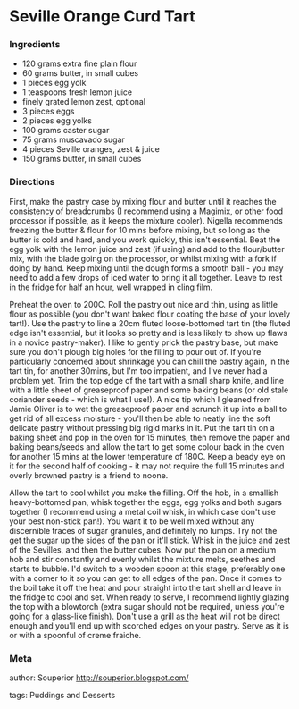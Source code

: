 # Seville Orange Curd Tart

### Ingredients
 * 120 grams extra fine plain flour
 * 60 grams butter, in small cubes
 * 1 pieces egg yolk
 * 1 teaspoons fresh lemon juice
 * finely grated lemon zest, optional
 * 3 pieces eggs
 * 2 pieces egg yolks
 * 100 grams caster sugar
 * 75 grams muscavado sugar
 * 4 pieces Seville oranges, zest & juice
 * 150 grams butter, in small cubes

### Directions

First, make the pastry case by mixing flour and butter until it reaches the consistency of breadcrumbs (I recommend using a Magimix, or other food processor if possible, as it keeps the mixture cooler). Nigella recommends freezing the butter & flour for 10 mins before mixing, but so long as the butter is cold and hard, and you work quickly, this isn't essential. Beat the egg yolk with the lemon juice and zest (if using) and add to the flour/butter mix, with the blade going on the processor, or whilst mixing with a fork if doing by hand. Keep mixing until the dough forms a smooth ball - you may need to add a few drops of iced water to bring it all together. Leave to rest in the fridge for half an hour, well wrapped in cling film.

Preheat the oven to 200C. Roll the pastry out nice and thin, using as little flour as possible (you don't want baked flour coating the base of your lovely tart!). Use the pastry to line a 20cm fluted loose-bottomed tart tin (the fluted edge isn't essential, but it looks so pretty and is less likely to show up flaws in a novice pastry-maker). I like to gently prick the pastry base, but make sure you don't plough big holes for the filling to pour out of. If you're particularly concerned about shrinkage you can chill the pastry again, in the tart tin, for another 30mins, but I'm too impatient, and I've never had a problem yet. Trim the top edge of the tart with a small sharp knife, and line with a little sheet of greaseproof paper and some baking beans (or old stale coriander seeds - which is what I use!). A nice tip which I gleaned from Jamie Oliver is to wet the greaseproof paper and scrunch it up into a ball to get rid of all excess moisture - you'll then be able to neatly line the soft delicate pastry without pressing big rigid marks in it. Put the tart tin on a baking sheet and pop in the oven for 15 minutes, then remove the paper and baking beans/seeds and allow the tart to get some colour back in the oven for another 15 mins at the lower temperature of 180C. Keep a beady eye on it for the second half of cooking - it may not require the full 15 minutes and overly browned pastry is a friend to noone.

Allow the tart to cool whilst you make the filling. Off the hob, in a smallish heavy-bottomed pan, whisk together the eggs, egg yolks and both sugars together (I recommend using a metal coil whisk, in which case don't use your best non-stick pan!). You want it to be well mixed without any discernible traces of sugar granules, and definitely no lumps. Try not the get the sugar up the sides of the pan or it'll stick. Whisk in the juice and zest of the Sevilles, and then the butter cubes. Now put the pan on a medium hob and stir constantly and evenly whilst the mixture melts, seethes and starts to bubble. I'd switch to a wooden spoon at this stage, preferably one with a corner to it so you can get to all edges of the pan. Once it comes to the boil take it off the heat and pour straight into the tart shell and leave in the fridge to cool and set. When ready to serve, I recommend lightly glazing the top with a blowtorch (extra sugar should not be required, unless you're going for a glass-like finish). Don't use a grill as the heat will not be direct enough and you'll end up with scorched edges on your pastry. Serve as it is or with a spoonful of creme fraiche.


### Meta
author: Souperior <http://souperior.blogspot.com/>

tags: Puddings and Desserts

